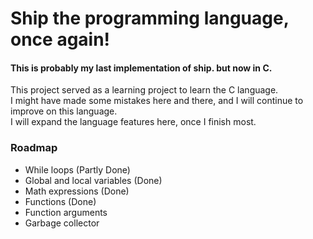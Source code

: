 # Ship the programming language, once again!

#### This is probably my last implementation of ship. but now in C.

This project served as a learning project to learn the C language.\
I might have made some mistakes here and there, and I will continue to improve on this language.\
I will expand the language features here, once I finish most.


### Roadmap
- While loops (Partly Done)
- Global and local variables (Done)
- Math expressions (Done)
- Functions (Done)
- Function arguments
- Garbage collector
